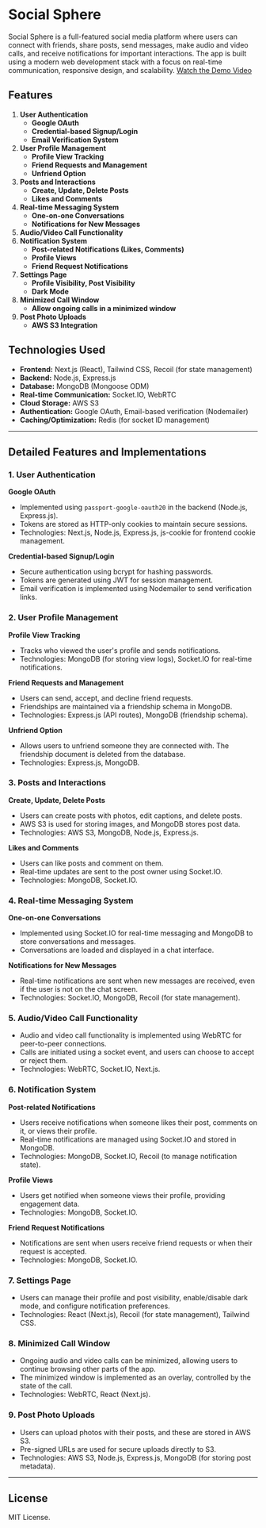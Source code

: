 # Social Sphere

Social Sphere is a full-featured social media platform where users can connect with friends, share posts,
send messages, make audio and video calls, and receive notifications for important interactions. The app is
built using a modern web development stack with a focus on real-time communication, responsive design, and scalability.
[Watch the Demo Video](https://youtu.be/JfLvUZNR1N4?si=etmFEfb3rMAYxwQ3)

## Features

1. **User Authentication**
    - **Google OAuth**
    - **Credential-based Signup/Login**
    - **Email Verification System**
2. **User Profile Management**
    - **Profile View Tracking**
    - **Friend Requests and Management**
    - **Unfriend Option**
3. **Posts and Interactions**
    - **Create, Update, Delete Posts**
    - **Likes and Comments**
4. **Real-time Messaging System**
    - **One-on-one Conversations**
    - **Notifications for New Messages**
5. **Audio/Video Call Functionality**
6. **Notification System**
    - **Post-related Notifications (Likes, Comments)**
    - **Profile Views**
    - **Friend Request Notifications**
7. **Settings Page**
    - **Profile Visibility, Post Visibility**
    - **Dark Mode**
8. **Minimized Call Window**
    - **Allow ongoing calls in a minimized window**
9. **Post Photo Uploads**
    - **AWS S3 Integration**

## Technologies Used

- **Frontend:** Next.js (React), Tailwind CSS, Recoil (for state management)
- **Backend:** Node.js, Express.js
- **Database:** MongoDB (Mongoose ODM)
- **Real-time Communication:** Socket.IO, WebRTC
- **Cloud Storage:** AWS S3
- **Authentication:** Google OAuth, Email-based verification (Nodemailer)
- **Caching/Optimization:** Redis (for socket ID management)

---

## Detailed Features and Implementations

### 1. User Authentication
**Google OAuth**  
- Implemented using `passport-google-oauth20` in the backend (Node.js, Express.js).
- Tokens are stored as HTTP-only cookies to maintain secure sessions.
- Technologies: Next.js, Node.js, Express.js, js-cookie for frontend cookie management.

**Credential-based Signup/Login**  
- Secure authentication using bcrypt for hashing passwords.
- Tokens are generated using JWT for session management.
- Email verification is implemented using Nodemailer to send verification links.

### 2. User Profile Management
**Profile View Tracking**  
- Tracks who viewed the user's profile and sends notifications.
- Technologies: MongoDB (for storing view logs), Socket.IO for real-time notifications.

**Friend Requests and Management**  
- Users can send, accept, and decline friend requests.
- Friendships are maintained via a friendship schema in MongoDB.
- Technologies: Express.js (API routes), MongoDB (friendship schema).

**Unfriend Option**  
- Allows users to unfriend someone they are connected with. The friendship document is deleted from the database.
- Technologies: Express.js, MongoDB.

### 3. Posts and Interactions
**Create, Update, Delete Posts**  
- Users can create posts with photos, edit captions, and delete posts.
- AWS S3 is used for storing images, and MongoDB stores post data.
- Technologies: AWS S3, MongoDB, Node.js, Express.js.

**Likes and Comments**  
- Users can like posts and comment on them.
- Real-time updates are sent to the post owner using Socket.IO.
- Technologies: MongoDB, Socket.IO.

### 4. Real-time Messaging System
**One-on-one Conversations**  
- Implemented using Socket.IO for real-time messaging and MongoDB to store conversations and messages.
- Conversations are loaded and displayed in a chat interface.

**Notifications for New Messages**  
- Real-time notifications are sent when new messages are received, even if the user is not on the chat screen.
- Technologies: Socket.IO, MongoDB, Recoil (for state management).

### 5. Audio/Video Call Functionality
- Audio and video call functionality is implemented using WebRTC for peer-to-peer connections.
- Calls are initiated using a socket event, and users can choose to accept or reject them.
- Technologies: WebRTC, Socket.IO, Next.js.

### 6. Notification System
**Post-related Notifications**  
- Users receive notifications when someone likes their post, comments on it, or views their profile.
- Real-time notifications are managed using Socket.IO and stored in MongoDB.
- Technologies: MongoDB, Socket.IO, Recoil (to manage notification state).

**Profile Views**  
- Users get notified when someone views their profile, providing engagement data.
- Technologies: MongoDB, Socket.IO.

**Friend Request Notifications**  
- Notifications are sent when users receive friend requests or when their request is accepted.
- Technologies: MongoDB, Socket.IO.

### 7. Settings Page
- Users can manage their profile and post visibility, enable/disable dark mode, and configure notification preferences.
- Technologies: React (Next.js), Recoil (for state management), Tailwind CSS.

### 8. Minimized Call Window
- Ongoing audio and video calls can be minimized, allowing users to continue browsing other parts of the app.
- The minimized window is implemented as an overlay, controlled by the state of the call.
- Technologies: WebRTC, React (Next.js).

### 9. Post Photo Uploads
- Users can upload photos with their posts, and these are stored in AWS S3.
- Pre-signed URLs are used for secure uploads directly to S3.
- Technologies: AWS S3, Node.js, Express.js, MongoDB (for storing post metadata).

---




## License

MIT License.

